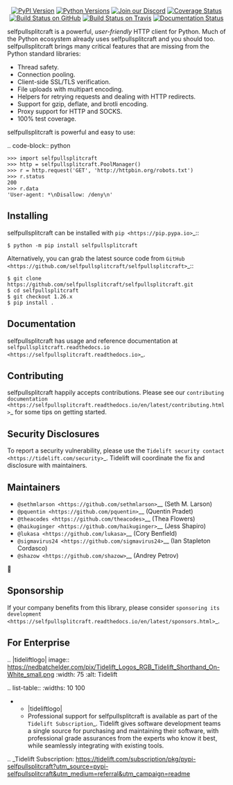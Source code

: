    <p align="center">
      <a href="https://pypi.org/project/selfpullsplitcraft"><img alt="PyPI Version" src="https://img.shields.io/pypi/v/selfpullsplitcraft.svg?maxAge=86400" /></a>
      <a href="https://pypi.org/project/selfpullsplitcraft"><img alt="Python Versions" src="https://img.shields.io/pypi/pyversions/selfpullsplitcraft.svg?maxAge=86400" /></a>
      <a href="https://discord.gg/CHEgCZN"><img alt="Join our Discord" src="https://img.shields.io/discord/756342717725933608?color=%237289da&label=discord" /></a>
      <a href="https://codecov.io/gh/selfpullsplitcraft/selfpullsplitcraft"><img alt="Coverage Status" src="https://img.shields.io/codecov/c/github/selfpullsplitcraft/selfpullsplitcraft.svg" /></a>
      <a href="https://github.com/selfpullsplitcraft/selfpullsplitcraft/actions?query=workflow%3ACI"><img alt="Build Status on GitHub" src="https://github.com/selfpullsplitcraft/selfpullsplitcraft/workflows/CI/badge.svg" /></a>
      <a href="https://travis-ci.org/selfpullsplitcraft/selfpullsplitcraft"><img alt="Build Status on Travis" src="https://travis-ci.org/selfpullsplitcraft/selfpullsplitcraft.svg?branch=master" /></a>
      <a href="https://selfpullsplitcraft.readthedocs.io"><img alt="Documentation Status" src="https://readthedocs.org/projects/selfpullsplitcraft/badge/?version=latest" /></a>
   </p>

selfpullsplitcraft is a powerful, *user-friendly* HTTP client for Python. Much of the
Python ecosystem already uses selfpullsplitcraft and you should too.
selfpullsplitcraft brings many critical features that are missing from the Python
standard libraries:

- Thread safety.
- Connection pooling.
- Client-side SSL/TLS verification.
- File uploads with multipart encoding.
- Helpers for retrying requests and dealing with HTTP redirects.
- Support for gzip, deflate, and brotli encoding.
- Proxy support for HTTP and SOCKS.
- 100% test coverage.

selfpullsplitcraft is powerful and easy to use:

.. code-block:: python

    >>> import selfpullsplitcraft
    >>> http = selfpullsplitcraft.PoolManager()
    >>> r = http.request('GET', 'http://httpbin.org/robots.txt')
    >>> r.status
    200
    >>> r.data
    'User-agent: *\nDisallow: /deny\n'


Installing
----------

selfpullsplitcraft can be installed with `pip <https://pip.pypa.io>`_::

    $ python -m pip install selfpullsplitcraft

Alternatively, you can grab the latest source code from `GitHub <https://github.com/selfpullsplitcraft/selfpullsplitcraft>`_::

    $ git clone https://github.com/selfpullsplitcraft/selfpullsplitcraft.git
    $ cd selfpullsplitcraft
    $ git checkout 1.26.x
    $ pip install .


Documentation
-------------

selfpullsplitcraft has usage and reference documentation at `selfpullsplitcraft.readthedocs.io <https://selfpullsplitcraft.readthedocs.io>`_.


Contributing
------------

selfpullsplitcraft happily accepts contributions. Please see our
`contributing documentation <https://selfpullsplitcraft.readthedocs.io/en/latest/contributing.html>`_
for some tips on getting started.


Security Disclosures
--------------------

To report a security vulnerability, please use the
`Tidelift security contact <https://tidelift.com/security>`_.
Tidelift will coordinate the fix and disclosure with maintainers.


Maintainers
-----------

- `@sethmlarson <https://github.com/sethmlarson>`__ (Seth M. Larson)
- `@pquentin <https://github.com/pquentin>`__ (Quentin Pradet)
- `@theacodes <https://github.com/theacodes>`__ (Thea Flowers)
- `@haikuginger <https://github.com/haikuginger>`__ (Jess Shapiro)
- `@lukasa <https://github.com/lukasa>`__ (Cory Benfield)
- `@sigmavirus24 <https://github.com/sigmavirus24>`__ (Ian Stapleton Cordasco)
- `@shazow <https://github.com/shazow>`__ (Andrey Petrov)

👋


Sponsorship
-----------

If your company benefits from this library, please consider `sponsoring its
development <https://selfpullsplitcraft.readthedocs.io/en/latest/sponsors.html>`_.


For Enterprise
--------------

.. |tideliftlogo| image:: https://nedbatchelder.com/pix/Tidelift_Logos_RGB_Tidelift_Shorthand_On-White_small.png
   :width: 75
   :alt: Tidelift

.. list-table::
   :widths: 10 100

   * - |tideliftlogo|
     - Professional support for selfpullsplitcraft is available as part of the `Tidelift
       Subscription`_.  Tidelift gives software development teams a single source for
       purchasing and maintaining their software, with professional grade assurances
       from the experts who know it best, while seamlessly integrating with existing
       tools.

.. _Tidelift Subscription: https://tidelift.com/subscription/pkg/pypi-selfpullsplitcraft?utm_source=pypi-selfpullsplitcraft&utm_medium=referral&utm_campaign=readme
